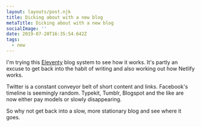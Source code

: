 ```yaml
---
layout: layouts/post.njk
title: Dicking about with a new blog
metaTitle: Dicking about with a new blog
socialImage: ''
date: 2019-07-28T16:35:54.642Z
tags:
  - new
---
```

I'm trying this [Eleventy](https://www.11ty.io/) blog system to see how it works. It's partly an excuse to get back into the habit of writing and also working out how Netlify works.

Twitter is a constant conveyor belt of short content and links. Facebook's timeline is seemingly random.  Typekit, Tumblr, Blogspot and the like are now either pay models or slowly disappearing.

So why not get back into a slow, more stationary blog and see where it goes.
